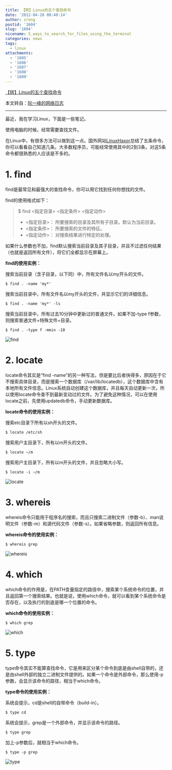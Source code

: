```yaml
---
title: 【转】Linux的五个查找命令
date: '2012-04-28 08:40:14'
author: zrong
postid: '1604'
slug: '1604'
nicename: 5_ways_to_search_for_files_using_the_terminal
categories: news
tags:
  - linux
attachments:
  - '1605'
  - '1606'
  - '1607'
  - '1608'
  - '1609'
---
```


[【转】Linux的五个查找命令](https://blog.zengrong.net/post/1604.html)

本文转自：[阮一峰的网络日志](http://www.ruanyifeng.com/blog/2009/10/5_ways_to_search_for_files_using_the_terminal.html)

<hr>

最近，我在学习Linux，下面是一些笔记。

使用电脑的时候，经常需要查找文件。

在Linux中，有很多方法可以做到这一点。国外网站[LinuxHaxor](http://www.linuxhaxor.net/?p=904)总结了五条命令，你可以看看自己知道几条。大多数程序员，可能经常使用其中的2到3条，对这5条命令都很熟悉的人应该是不多的。<!--more-->

# 1. find

find是最常见和最强大的查找命令，你可以用它找到任何你想找的文件。

find的使用格式如下：

>$ find <指定目录> <指定条件> <指定动作>
>- <指定目录>： 所要搜索的目录及其所有子目录。默认为当前目录。
>- <指定条件>： 所要搜索的文件的特征。
>- <指定动作>： 对搜索结果进行特定的处理。

如果什么参数也不加，find默认搜索当前目录及其子目录，并且不过滤任何结果（也就是返回所有文件），将它们全都显示在屏幕上。

**find的使用实例：**

搜索当前目录（含子目录，以下同）中，所有文件名以my开头的文件。

	$ find . -name 'my*'

搜索当前目录中，所有文件名以my开头的文件，并显示它们的详细信息。

	$ find . -name 'my*' -ls

搜索当前目录中，所有过去10分钟中更新过的普通文件。如果不加-type f参数，则搜索普通文件+特殊文件+目录。

	$ find . -type f -mmin -10

![find](/uploads/2012/04/find.png)

# 2. locate

locate命令其实是“find -name”的另一种写法，但是要比后者快得多，原因在于它不搜索具体目录，而是搜索一个数据库（/var/lib/locatedb），这个数据库中含有本地所有文件信息。Linux系统自动创建这个数据库，并且每天自动更新一次，所以使用locate命令查不到最新变动过的文件。为了避免这种情况，可以在使用locate之前，先使用updatedb命令，手动更新数据库。

**locate命令的使用实例：**

搜索etc目录下所有以sh开头的文件。

	$ locate /etc/sh

搜索用户主目录下，所有以m开头的文件。

	$ locate ~/m

搜索用户主目录下，所有以m开头的文件，并且忽略大小写。

	$ locate -i ~/m

![locate](/uploads/2012/04/locate.png)

# 3. whereis

whereis命令只能用于程序名的搜索，而且只搜索二进制文件（参数-b）、man说明文件（参数-m）和源代码文件（参数-s）。如果省略参数，则返回所有信息。

**whereis命令的使用实例：**

	$ whereis grep

![whereis](/uploads/2012/04/whereis.png)

# 4. which

which命令的作用是，在PATH变量指定的路径中，搜索某个系统命令的位置，并且返回第一个搜索结果。也就是说，使用which命令，就可以看到某个系统命令是否存在，以及执行的到底是哪一个位置的命令。

**which命令的使用实例：**

	$ which grep

![which](/uploads/2012/04/which.png)

# 5. type

type命令其实不能算查找命令，它是用来区分某个命令到底是由shell自带的，还是由shell外部的独立二进制文件提供的。如果一个命令是外部命令，那么使用-p参数，会显示该命令的路径，相当于which命令。

**type命令的使用实例：**

系统会提示，cd是shell的自带命令（build-in）。

	$ type cd

系统会提示，grep是一个外部命令，并显示该命令的路径。

	$ type grep

加上-p参数后，就相当于which命令。

	$ type -p grep

![type](/uploads/2012/04/type.png)
